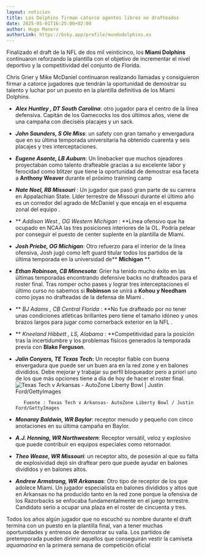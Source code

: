 ```yaml
---
layout: noticias
title: Los Dolphins firman catorce agentes libres no drafteados
date: 2025-05-01T16:25:00+02:00
author: Hugo Manero
authorLink: https://bsky.app/profile/mundodolphins.es
---
```

Finalizado el draft de la NFL de dos mil veinticinco, los **Miami Dolphins** continuaron reforzando la plantilla con el objetivo de incrementar el nivel deportivo y la competitividad del conjunto de Florida.    

Chris Grier y Mike McDaniel continuaron realizando llamadas y consiguieron firmar a catorce jugadores que tendrán la oportunidad de demostrar su talento y luchar por un puesto en la plantilla definitiva de los Miami Dolphins.

- **_Alex Huntley , DT South Carolina_**: otro jugador para el centro de la línea defensiva. Capitán de los Gamecocks los dos últimos años, viene de una campaña con dieciséis placajes y un sack.
- **_John Saunders, S Ole Miss_**: un safety con gran tamaño y envergadura que en su última temporada universitaria ha obtenido cuarenta y seis placajes y tres interceptaciones.
- **_Eugene Asante, LB Auburn_**: Un linebacker que muchos ojeadores proyectaban como talento drafteable gracias a su excelente labor y ferocidad como blitzer que tiene la oportunidad de demostrar esa faceta a **Anthony Weaver** durante el próximo trainning camp 
- **_Nate Noel, RB Missouri_**_&#32;_: Un jugador que pasó gran parte de su carrera en Appalachian State. Líder terrestre de Missouri durante el último año es un corredor del agrado de McDaniel y que encaja en el esquema zonal del equipo . 
- **&#32;&#32;_Addison West , OG Western Michigan_&#32;:&#32;**Línea ofensivo que ha ocupado en NCAA las tres posiciones interiores de la OL. Podría pelear por conseguir el puesto de center suplente en la plantilla de Miami.
- **_Josh Priebe, OG Michigan_**: Otro refuerzo para el interior de la línea ofensiva, Josh jugó como left guard titular todos los partidos de la última temporada en la universidad de**&#32;**Michigan**&#32;**.
- **_Ethan Robinson, CB Minnesota_**: Grier ha tenido mucho éxito en las últimas temporadas encontrando defensive backs no drafteados para el roster final. Tras romper ocho pases y lograr tres interceptaciones el último curso no sabemos si **Robinson** se unirá a **Kohou&#32;**y**&#32;Needham** como joyas no drafteadas de la defensa de Miami . 
- **&#32;&#32;_BJ Adams , CB Central Florida_&#32;:&#32;&#32;**No fue drafteado por no tener unas condiciones atléticas brillantes pero tiene el tamaño idóneo y unos brazos largos para jugar como cornerback exterior en la NFL .  
- **&#32;&#32;_Kneeland Hibbett , LS, Alabama_&#32;:&#32;&#32;&#32;**Competitividad para la posición tras la incertidumbre y los problemas físicos generados la temporada previa con **Blake Ferguson**.
- **_Jalin Conyers, TE Texas Tech_:** Un receptor fiable con buena envergadura que puede ser un buen ara en la red zone y en balones divididos. Debe mejorar y trabajar su perfil bloqueador pero a priori uno de los que más opciones tiene a día de hoy de hacer el roster final.![](/uploads/Jalin%20conyers.jpeg "Texas Tech v Arkansas - AutoZone Liberty Bowl | Justin Ford/GettyImages")

         Fuente : Texas Tech v Arkansas- AutoZone Liberty Bowl / Justin Ford/GettyImages

- **_Monaray Baldwin, WR Baylor_**: receptor menudo y pequeño con cinco anotaciones en su última campaña en Baylor.
- **_A.J. Henning, WR Northwestern_**: Receptor versátil, veloz y explosivo que puede contribuir en equipos especiales como retornador.
- **_Theo Wease, WR Missouri_**: un receptor alto, de posesión al que su falta de explosividad dejó sin draftear pero que puede ayudar en balones divididos y en balones altos.
- **_Andrew Armstrong, WR Arkansas_**: Otro tipo de receptor de los que adolece Miami. Un jugador especialista en balones divididos  y altos que en Arkansas no ha producido tanto en la red zone porque la ofensiva de los Razorbacks se enfocaba fundamentalmente en el juego terrestre. Candidato serio a  ocupar una plaza en el roster de cincuenta y tres.

Todos los años algún jugador que no escuchó su nombre durante el draft termina con un puesto en la plantilla final, van a tener muchas oportunidades y entrenos de demostrar su valía. Los partidos de pretemporada pueden dirimir aquellos que conseguirán vestir la camiseta _aquamarina_ en la primera semana de competición oficial
